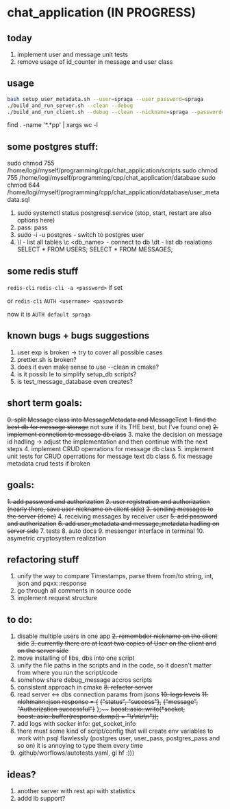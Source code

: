 # chat_application (IN PROGRESS)

## today
1. implement user and message unit tests 
2. remove usage of id_counter in message and user class 

## usage
```bash
bash setup_user_metadata.sh --user=spraga --user_password=spraga
./build_and_run_server.sh --clean --debug
./build_and_run_client.sh --debug --clean --nickname=spraga --password=spraga
```

find . -name '*.*pp' | xargs wc -l

## some postgres stuff: 
sudo chmod 755 /home/logi/myself/programming/cpp/chat_application/scripts
sudo chmod 755 /home/logi/myself/programming/cpp/chat_application/database
sudo chmod 644 /home/logi/myself/programming/cpp/chat_application/database/user_metadata.sql

1. sudo systemctl status postgresql.service (stop, start, restart are also options here)
2. pass: pass
3. sudo -i -u postgres - switch to postgres user
4. 
    \l - list all tables
    \c <db_name> - connect to db
    \dt - list db realations
    SELECT * FROM USERS;
    SELECT * FROM MESSAGES;

## some redis stuff
`redis-cli`
`redis-cli -a <password>` if set

or `redis-cli`
   `AUTH <username> <password>`

now it is `AUTH default spraga`

    
## known bugs + bugs suggestions
1. user exp is broken -> try to cover all possible cases
2. prettier.sh is broken?
3. does it even make sense to use --clean in cmake? 
4. is it possib le to simplify setup_db scripts? 
5. is test_message_database even creates? 

## short term goals:
~~0. split Message class into MessageMetadata and MessageText~~
~~1. find the best db for message storage~~ not sure if its THE best, but I've found one)
~~2. implement connetion to message db class~~
3. make the decision on message id hadling -> adjust the implementation and then continue with the next steps
4. implement CRUD operrations for message db class
5. implement unit tests for CRUD operrations for message text db class
6. fix message metadata crud tests if broken

## goals:
~~1. add password and authorization~~
~~2. user registration and authorization (nearly there, save user nickname on client side)~~ 
~~3. sending messages to the server (done)~~
4. receiving messages by receiver user 
~~5. add password and authorization~~
~~6. add user_metadata and message_metadata hadling on server side~~
7. tests
8. auto docs
9. messenger interface in terminal
10. asymetric cryptosystem realization

## refactoring stuff
1. unify the way to compare Timestamps, parse them from/to string, int, json and pqxx::response
2. go through all comments in source code 
3. implement request structure

## to do:
1. disable multiple users in one app
~~2. remembder nickname on the client side~~
~~3. currently there are at least two copies of User on the client and on the server side~~
4. move installing of libs, dbs into one script
5. unify the file paths in the scripts and in the code, so it doesn't matter from where you run the script/code
6. somehow share debug_message accros scripts
7. consistent approach in cmake 
~~8. refactor server~~ 
9. read server <-> dbs connection params from jsons
~~10. logs levels~~
~~11.         nlohmann::json response = {~~
    ~~{"status", "success"},~~
    ~~{"message", "Authorization successful"}~~
};~~
~~boost::asio::write(*socket, boost::asio::buffer(response.dump() + "\r\n\r\n"));~~
12. add logs with socker info: get_socket_info 
13. there must some kind of script/config that will create env variables to work with psql flawlessly (postgres user, user_pass, postgres_pass and so on)
it is annoying to type them every time 
14. .github/worflows/autotests.yaml, gl hf :)))


## ideas?
1. another server with rest api with statistics
2. addd lb support?
